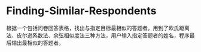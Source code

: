 # Finding-Similar-Respondents
根据一个包括问卷回答表格，找出与指定目标最相似的答题者。用到了欧氏距离法、皮尔逊系数法、余弦相似度法三种方法，用户输入指定答题者的姓名，程序最后输出最相似的答题者。
